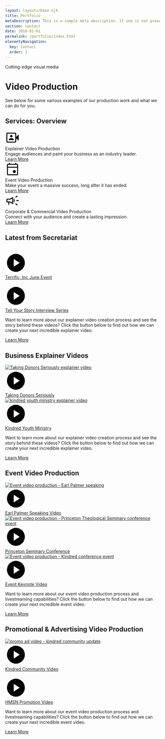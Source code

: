```yaml
---
layout: layouts/base.njk
title: Portfolio
metaDescription: This is a sample meta description. If one is not present in your page/post's front matter, the default metadata.desciption will be used instead.
section: contact
date: 2018-01-01
permalink: /portfolio/index.html
eleventyNavigation:
  key: Contact
  order: 3
---
```




<div>
    <div class="section wf-section">
        <div class="w-container container _976">
            <div class="smallcaps">Cutting-edge visual media</div>
            <h1 class="heading">Video Production</h1>
            <div class="w-richtext">
                <p>See below for some various examples of our production work and what we can do for you.</p>
            </div>
            <h2 class="heading">Services: Overview</h2>
            <div class="mt60">
                <div data-w-id="aa2fe41e-cf4e-e82e-18e1-5431b7359d4e" style="opacity: 1;" class="w-layout-grid l-homecard-grid-3">
                    <div id="w-node-_0b20fdb9-d3a7-07ba-d51d-b2a0ef96e046-26e01e98" class="c-homecard">
                        <div class="c-homecard__icon">
                            <svg class="material-icon c-homecard__icon-svg video_camera_front" xmlns="http://www.w3.org/2000/svg" height="48" width="48"><path d="M11.6 32.1h16.8v-1.05q0-2.3-2.25-3.625Q23.9 26.1 20 26.1q-3.9 0-6.15 1.325-2.25 1.325-2.25 3.625Zm8.4-8.75q1.75 0 2.875-1.125T24 19.35q0-1.75-1.125-2.875T20 15.35q-1.75 0-2.875 1.125T16 19.35q0 1.75 1.125 2.875T20 23.35ZM7 40q-1.2 0-2.1-.9Q4 38.2 4 37V11q0-1.2.9-2.1Q5.8 8 7 8h26q1.2 0 2.1.9.9.9.9 2.1v10.75l8-8v20.5l-8-8V37q0 1.2-.9 2.1-.9.9-2.1.9Zm0-3h26V11H7v26Zm0 0V11v26Z"/></svg>
                        </div>
                        <div class="c-homecard__heading">Explainer Video Production</div>
                        <div class="c-homecard__text mb20">Engage audiences and paint your business as an industry leader.</div>
                        <a class="w-button btn" href="/portfolio/explainer-videos">Learn More</a>
                    </div>
                    <div id="w-node-_97e33198-9f9d-78d0-e477-5ceab7e300db-26e01e98" class="c-homecard">
                        <div class="c-homecard__icon">
                            <svg class="material-icon c-homecard__icon-svg" xmlns="http://www.w3.org/2000/svg" height="48" width="48"><path d="M29.85 37q-2.05 0-3.45-1.4-1.4-1.4-1.4-3.45 0-2.05 1.4-3.45 1.4-1.4 3.45-1.4 2.05 0 3.45 1.4 1.4 1.4 1.4 3.45 0 2.05-1.4 3.45-1.4 1.4-3.45 1.4ZM9 44q-1.2 0-2.1-.9Q6 42.2 6 41V10q0-1.2.9-2.1Q7.8 7 9 7h3.25V4h3.25v3h17V4h3.25v3H39q1.2 0 2.1.9.9.9.9 2.1v31q0 1.2-.9 2.1-.9.9-2.1.9Zm0-3h30V19.5H9V41Zm0-24.5h30V10H9Zm0 0V10v6.5Z"/></svg>
                        </div>
                        <div class="c-homecard__heading">Event Video Production</div>
                        <div class="c-homecard__text mb20">Make your event a massive success, long after it has ended.</div>
                        <a class="w-button btn" href="/portfolio/event-video-production">Learn More</a>
                    </div>
                    <div id="w-node-_547b93b1-c6c3-5270-3817-3ea4035f6adb-26e01e98" class="c-homecard">
                        <div class="c-homecard__icon">
                            <svg class="material-icon c-homecard__icon-svg" xmlns="http://www.w3.org/2000/svg" height="48" width="48"><path d="M36.5 25.5v-3H44v3ZM39 40l-6.05-4.5 1.8-2.4 6.05 4.5Zm-4.1-25.15-1.8-2.4L39 8l1.8 2.4ZM10.5 38v-8H7q-1.25 0-2.125-.875T4 27v-6q0-1.25.875-2.125T7 18h9l10-6v24l-10-6h-2.5v8ZM28 30.7V17.3q1.35 1.2 2.175 2.925Q31 21.95 31 24t-.825 3.775Q29.35 29.5 28 30.7ZM7 21v6h9.8l6.2 3.7V17.3L16.8 21Zm8 3Z"/></svg>
                        </div>
                        <div class="c-homecard__heading">Corporate & Commercial Video Production</div>
                        <div class="c-homecard__text mb20">Connect with your audience and create a lasting impression.</div>
                        <a class="w-button btn" href="/portfolio/commercial">Learn More</a>
                    </div>
                </div>
            </div>
        </div>
    </div>
    <div class="section light wf-section">
        <div class="w-container container _976">
            <h2 class="heading">Latest from Secretariat</h2>
            <div class="allworkgrid__wrap">
                <a href="/portfolio/videos/terrific-inc-june-event" class="allworkgriditem w-inline-block"> 
                    <div class="allworkgriditem__bgwrap">
                        <img src="/static/images/a1.webp" loading="lazy" srcset="/static/images/a1-p-500.jpg 500w, /static/images/a1-p-800.jpg 800w, /static/images/a1-p-1080.jpg 1080w, /static/images/a1-p-1600.jpg 1600w, /static/images/a1.webp 1735w" sizes="(max-width: 479px) 100vw, 400px" alt="" class="allworkgriditem__bgimg">
                    </div> 
                    <div class="allworkgriditem__content">
                        <div class="allworkgriditem__iconwrap">
                            <svg class="allworkgriditem__icon" height="70" width="70" viewBox="0 0 48 48" xmlns="http://www.w3.org/2000/svg" height="48" width="48"><path d="M19.15 32.5 32.5 24l-13.35-8.5ZM24 44q-4.1 0-7.75-1.575-3.65-1.575-6.375-4.3-2.725-2.725-4.3-6.375Q4 28.1 4 24q0-4.15 1.575-7.8 1.575-3.65 4.3-6.35 2.725-2.7 6.375-4.275Q19.9 4 24 4q4.15 0 7.8 1.575 3.65 1.575 6.35 4.275 2.7 2.7 4.275 6.35Q44 19.85 44 24q0 4.1-1.575 7.75-1.575 3.65-4.275 6.375t-6.35 4.3Q28.15 44 24 44Z"/></svg>
                        </div>
                        <div class="allworkgriditem__title">Terrific, Inc June Event</div>
                    </div> 
                    <div class="allworkgriditem__border"></div> 
                    <div class="allworkgriditem__overlaydark"></div> 
                    <div class="allworkgriditem__overlay"></div> 
                </a>
                <a href="/portfolio/videos/tell-your-story-interview-series" class="allworkgriditem w-inline-block"> 
                    <div class="allworkgriditem__bgwrap">
                        <img src="/static/images/Untitled2.webp" loading="lazy" srcset="/static/images/Untitled2-p-500.jpg 500w, /static/images/Untitled2-p-800.jpg 800w, /static/images/Untitled2-p-1080.jpg 1080w, /static/images/Untitled2-p-1600.jpg 1600w, /static/images/Untitled2.webp 1889w" sizes="(max-width: 479px) 100vw, 400px" alt="" class="allworkgriditem__bgimg">
                    </div> 
                    <div class="allworkgriditem__content">
                        <div class="allworkgriditem__iconwrap">
                            <svg class="allworkgriditem__icon" height="70" width="70" viewBox="0 0 48 48" xmlns="http://www.w3.org/2000/svg" height="48" width="48"><path d="M19.15 32.5 32.5 24l-13.35-8.5ZM24 44q-4.1 0-7.75-1.575-3.65-1.575-6.375-4.3-2.725-2.725-4.3-6.375Q4 28.1 4 24q0-4.15 1.575-7.8 1.575-3.65 4.3-6.35 2.725-2.7 6.375-4.275Q19.9 4 24 4q4.15 0 7.8 1.575 3.65 1.575 6.35 4.275 2.7 2.7 4.275 6.35Q44 19.85 44 24q0 4.1-1.575 7.75-1.575 3.65-4.275 6.375t-6.35 4.3Q28.15 44 24 44Z"/></svg>
                        </div>
                        <div class="allworkgriditem__title">Tell Your Story Interview Series</div>
                    </div> 
                    <div class="allworkgriditem__border"></div> 
                    <div class="allworkgriditem__overlaydark"></div> 
                    <div class="allworkgriditem__overlay"></div> 
                </a>
            </div>
            <p class="content">Want to learn more about our explainer video creation process and see the story behind these videos? Click the button below to find out how we can create your next incredible explainer video.</p>
            <a href="/portfolio/explainer-videos" class="btn green lg w-button">Learn More</a>
        </div>
    </div>
    <div class="section light wf-section">
        <div class="w-container container _976">
            <h2 class="heading">Business Explainer Videos</h2>
            <div class="allworkgrid__wrap">
                <a href="/portfolio/videos/explainer-video-taking-donors-seriously" class="allworkgriditem w-inline-block"> 
                    <div class="allworkgriditem__bgwrap">
                        <img src="/static/images/Untitled-brad.jpg" loading="lazy" srcset="/static/images/Untitled-brad-p-500.jpeg 500w, /static/images/Untitled-brad-p-800.jpeg 800w, /static/images/Untitled-brad-p-1080.jpeg 1080w, /static/images/Untitled-brad.jpg 1920w" sizes="(max-width: 479px) 100vw, 400px" alt="Taking Donors Seriously explainer video" class="allworkgriditem__bgimg">
                    </div> 
                    <div class="allworkgriditem__content">
                        <div class="allworkgriditem__iconwrap">
                            <svg class="allworkgriditem__icon" height="70" width="70" viewBox="0 0 48 48" xmlns="http://www.w3.org/2000/svg" height="48" width="48"><path d="M19.15 32.5 32.5 24l-13.35-8.5ZM24 44q-4.1 0-7.75-1.575-3.65-1.575-6.375-4.3-2.725-2.725-4.3-6.375Q4 28.1 4 24q0-4.15 1.575-7.8 1.575-3.65 4.3-6.35 2.725-2.7 6.375-4.275Q19.9 4 24 4q4.15 0 7.8 1.575 3.65 1.575 6.35 4.275 2.7 2.7 4.275 6.35Q44 19.85 44 24q0 4.1-1.575 7.75-1.575 3.65-4.275 6.375t-6.35 4.3Q28.15 44 24 44Z"/></svg>
                        </div>
                        <div class="allworkgriditem__title">Taking Donors Seriously</div>
                    </div> 
                    <div class="allworkgriditem__border"></div> 
                    <div class="allworkgriditem__overlaydark"></div> 
                    <div class="allworkgriditem__overlay"></div> 
                </a>
                <a href="/portfolio/videos/explainer-video-youth-ministry-hacks" class="allworkgriditem w-inline-block"> 
                    <div class="allworkgriditem__bgwrap">
                        <img src="/static/images/Untitled-kym11.jpg" loading="lazy" srcset="/static/images/Untitled-kym11-p-500.jpeg 500w, /static/images/Untitled-kym11-p-800.jpeg 800w, /static/images/Untitled-kym11-p-1080.jpeg 1080w, /static/images/Untitled-kym11.jpg 1280w" sizes="(max-width: 479px) 100vw, 400px" alt="kindred youth ministry explainer video" class="allworkgriditem__bgimg">
                    </div> <div class="allworkgriditem__content">
                        <div class="allworkgriditem__iconwrap">
                            <svg class="allworkgriditem__icon" height="70" width="70" viewBox="0 0 48 48" xmlns="http://www.w3.org/2000/svg" height="48" width="48"><path d="M19.15 32.5 32.5 24l-13.35-8.5ZM24 44q-4.1 0-7.75-1.575-3.65-1.575-6.375-4.3-2.725-2.725-4.3-6.375Q4 28.1 4 24q0-4.15 1.575-7.8 1.575-3.65 4.3-6.35 2.725-2.7 6.375-4.275Q19.9 4 24 4q4.15 0 7.8 1.575 3.65 1.575 6.35 4.275 2.7 2.7 4.275 6.35Q44 19.85 44 24q0 4.1-1.575 7.75-1.575 3.65-4.275 6.375t-6.35 4.3Q28.15 44 24 44Z"/></svg>
                        </div>
                        <div class="allworkgriditem__title">Kindred Youth Ministry</div>
                    </div> <div class="allworkgriditem__border"></div> 
                    <div class="allworkgriditem__overlaydark"></div> 
                    <div class="allworkgriditem__overlay"></div> 
                </a>
            </div>
            <p class="content">Want to learn more about our explainer video creation process and see the story behind these videos? Click the button below to find out how we can create your next incredible explainer video.</p>
            <a href="/portfolio/explainer-videos" class="btn green lg w-button">Learn More</a>
        </div>
    </div>
    <div class="section wf-section">
        <div class="w-container container _976">
            <h2 class="heading">Event Video Production</h2>
            <div class="allworkgrid__wrap">
                <a href="/portfolio/videos/earl-palmer-speaking-video" class="allworkgriditem w-inline-block"> <div class="allworkgriditem__bgwrap">
                        <img src="/static/images/Untitled.jpg" loading="lazy" srcset="/static/images/Untitled-p-500.jpeg 500w, /static/images/Untitled-p-800.jpeg 800w, /static/images/Untitled-p-1080.jpeg 1080w, /static/images/Untitled.jpg 1920w" sizes="(max-width: 479px) 100vw, 400px" alt="Event video production - Earl Palmer speaking" class="allworkgriditem__bgimg">
                    </div> <div class="allworkgriditem__content">
                        <div class="allworkgriditem__iconwrap">
                            <svg class="allworkgriditem__icon" height="70" width="70" viewBox="0 0 48 48" xmlns="http://www.w3.org/2000/svg" height="48" width="48"><path d="M19.15 32.5 32.5 24l-13.35-8.5ZM24 44q-4.1 0-7.75-1.575-3.65-1.575-6.375-4.3-2.725-2.725-4.3-6.375Q4 28.1 4 24q0-4.15 1.575-7.8 1.575-3.65 4.3-6.35 2.725-2.7 6.375-4.275Q19.9 4 24 4q4.15 0 7.8 1.575 3.65 1.575 6.35 4.275 2.7 2.7 4.275 6.35Q44 19.85 44 24q0 4.1-1.575 7.75-1.575 3.65-4.275 6.375t-6.35 4.3Q28.15 44 24 44Z"/></svg>
                        </div>
                        <div class="allworkgriditem__title">Earl Palmer Speaking Video</div>
                    </div> <div class="allworkgriditem__border"></div> <div class="allworkgriditem__overlaydark"></div> <div class="allworkgriditem__overlay"></div> 
                </a>
                <a href="/portfolio/videos/princeton-seminary-conference-video" class="allworkgriditem w-inline-block"> <div class="allworkgriditem__bgwrap">
                        <img src="/static/images/princeton-event-promo.jpg" loading="lazy" srcset="/static/images/princeton-event-promo-p-500.jpeg 500w, /static/images/princeton-event-promo-p-800.jpeg 800w, /static/images/princeton-event-promo.jpg 1280w" sizes="(max-width: 479px) 100vw, 400px" alt="Event video production - Princeton Theological Seminary conference event" class="allworkgriditem__bgimg">
                    </div> <div class="allworkgriditem__content">
                        <div class="allworkgriditem__iconwrap">
                            <svg class="allworkgriditem__icon" height="70" width="70" viewBox="0 0 48 48" xmlns="http://www.w3.org/2000/svg" height="48" width="48"><path d="M19.15 32.5 32.5 24l-13.35-8.5ZM24 44q-4.1 0-7.75-1.575-3.65-1.575-6.375-4.3-2.725-2.725-4.3-6.375Q4 28.1 4 24q0-4.15 1.575-7.8 1.575-3.65 4.3-6.35 2.725-2.7 6.375-4.275Q19.9 4 24 4q4.15 0 7.8 1.575 3.65 1.575 6.35 4.275 2.7 2.7 4.275 6.35Q44 19.85 44 24q0 4.1-1.575 7.75-1.575 3.65-4.275 6.375t-6.35 4.3Q28.15 44 24 44Z"/></svg>
                        </div>
                        <div class="allworkgriditem__title">Princeton Seminary Conference</div>
                    </div> <div class="allworkgriditem__border"></div> <div class="allworkgriditem__overlaydark"></div> 
                    <div class="allworkgriditem__overlay"></div> 
                </a>
                <a href="/portfolio/videos/kindred-conference-event-keynote-video" class="allworkgriditem w-inline-block"> 
                    <div class="allworkgriditem__bgwrap">
                        <img src="/static/images/event-keynote.jpg" loading="lazy" srcset="/static/images/event-keynote-p-500.jpeg 500w, /static/images/event-keynote-p-800.jpeg 800w, /static/images/event-keynote-p-1080.jpeg 1080w, /static/images/event-keynote-p-1600.jpeg 1600w, /static/images/event-keynote.jpg 1920w" sizes="(max-width: 479px) 100vw, 400px" alt="Event video production - Kindred conference event" class="allworkgriditem__bgimg">
                    </div> <div class="allworkgriditem__content">
                        <div class="allworkgriditem__iconwrap">
                            <svg class="allworkgriditem__icon" height="70" width="70" viewBox="0 0 48 48" xmlns="http://www.w3.org/2000/svg" height="48" width="48"><path d="M19.15 32.5 32.5 24l-13.35-8.5ZM24 44q-4.1 0-7.75-1.575-3.65-1.575-6.375-4.3-2.725-2.725-4.3-6.375Q4 28.1 4 24q0-4.15 1.575-7.8 1.575-3.65 4.3-6.35 2.725-2.7 6.375-4.275Q19.9 4 24 4q4.15 0 7.8 1.575 3.65 1.575 6.35 4.275 2.7 2.7 4.275 6.35Q44 19.85 44 24q0 4.1-1.575 7.75-1.575 3.65-4.275 6.375t-6.35 4.3Q28.15 44 24 44Z"/></svg>
                        </div>
                        <div class="allworkgriditem__title">Event Keynote Video</div>
                    </div> <div class="allworkgriditem__border"></div> 
                    <div class="allworkgriditem__overlaydark"></div> 
                    <div class="allworkgriditem__overlay"></div> 
                </a>
            </div>
            <p>Want to learn more about our event video production process and livestreaming capabilities? Click the button below to find out how we can create your next incredible event video.</p>
            <a href="/portfolio/event-video-production" class="btn green lg w-button">Learn More</a>
        </div>
    </div>
    <div class="section wf-section light">
        <div class="w-container container _976">
            <h2 class="heading">Promotional &amp;&nbsp;Advertising Video Production</h2>
            <div class="allworkgrid__wrap">
                <a href="/portfolio/videos/kindred-community-video" class="allworkgriditem w-inline-block"> <div class="allworkgriditem__bgwrap">
                        <img src="/static/images/community-update-video.jpg" loading="lazy" srcset="/static/images/community-update-video-p-500.jpeg 500w, /static/images/community-update-video-p-800.jpeg 800w, /static/images/community-update-video-p-1080.jpeg 1080w, /static/images/community-update-video-p-1600.jpeg 1600w, /static/images/community-update-video.jpg 1920w" sizes="(max-width: 479px) 100vw, 400px" alt="promo ad video - kindred community update" class="allworkgriditem__bgimg">
                    </div> <div class="allworkgriditem__content">
                        <div class="allworkgriditem__iconwrap">
                            <svg class="allworkgriditem__icon" height="70" width="70" viewBox="0 0 48 48" xmlns="http://www.w3.org/2000/svg" height="48" width="48"><path d="M19.15 32.5 32.5 24l-13.35-8.5ZM24 44q-4.1 0-7.75-1.575-3.65-1.575-6.375-4.3-2.725-2.725-4.3-6.375Q4 28.1 4 24q0-4.15 1.575-7.8 1.575-3.65 4.3-6.35 2.725-2.7 6.375-4.275Q19.9 4 24 4q4.15 0 7.8 1.575 3.65 1.575 6.35 4.275 2.7 2.7 4.275 6.35Q44 19.85 44 24q0 4.1-1.575 7.75-1.575 3.65-4.275 6.375t-6.35 4.3Q28.15 44 24 44Z"/></svg>
                        </div>
                        <div class="allworkgriditem__title">Kindred Community Video</div>
                    </div> <div class="allworkgriditem__border"></div> 
                    <div class="allworkgriditem__overlaydark"></div> 
                    <div class="allworkgriditem__overlay"></div> 
                </a>
                <a href="/portfolio/videos/hmsn-promotion-video" class="allworkgriditem w-inline-block"> <div class="allworkgriditem__bgwrap">
                        <img src="/static/images/Untitled-2-9.47.28-AM.jpg" loading="lazy" srcset="/static/images/Untitled-2-9.47.28-AM-p-500.jpeg 500w, /static/images/Untitled-2-9.47.28-AM-p-800.jpeg 800w, /static/images/Untitled-2-9.47.28-AM-p-1080.jpeg 1080w, /static/images/Untitled-2-9.47.28-AM.jpg 1280w" sizes="(max-width: 479px) 100vw, 400px" alt="" class="allworkgriditem__bgimg">
                    </div> <div class="allworkgriditem__content">
                        <div class="allworkgriditem__iconwrap">
                            <svg class="allworkgriditem__icon" height="70" width="70" viewBox="0 0 48 48" xmlns="http://www.w3.org/2000/svg" height="48" width="48"><path d="M19.15 32.5 32.5 24l-13.35-8.5ZM24 44q-4.1 0-7.75-1.575-3.65-1.575-6.375-4.3-2.725-2.725-4.3-6.375Q4 28.1 4 24q0-4.15 1.575-7.8 1.575-3.65 4.3-6.35 2.725-2.7 6.375-4.275Q19.9 4 24 4q4.15 0 7.8 1.575 3.65 1.575 6.35 4.275 2.7 2.7 4.275 6.35Q44 19.85 44 24q0 4.1-1.575 7.75-1.575 3.65-4.275 6.375t-6.35 4.3Q28.15 44 24 44Z"/></svg>
                        </div>
                        <div class="allworkgriditem__title">HMSN Promotion Video</div>
                    </div> <div class="allworkgriditem__border"></div> 
                    <div class="allworkgriditem__overlaydark _5"></div> 
                    <div class="allworkgriditem__overlay"></div> 
                </a>
            </div>
            <p>Want to learn more about our event video production process and livestreaming capabilities? Click the button below to find out how we can create your next incredible event video.</p>
            <a href="/portfolio/event-video-production" class="btn green lg w-button">Learn More</a>
        </div>
    </div>
</div>